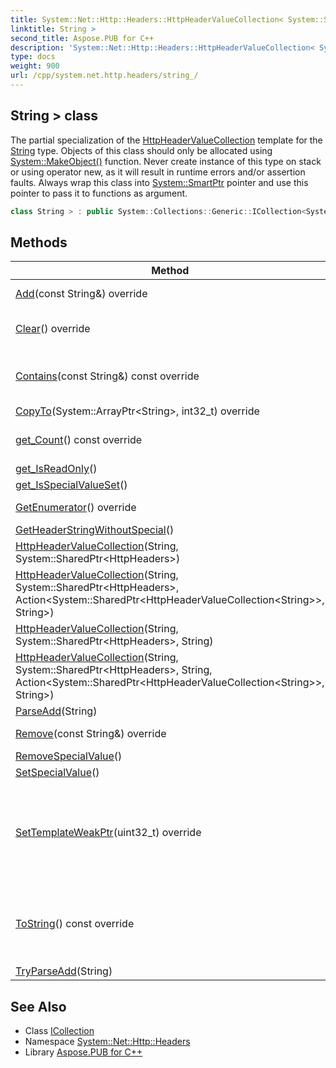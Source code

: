 ```yaml
---
title: System::Net::Http::Headers::HttpHeaderValueCollection< System::String > class
linktitle: String >
second_title: Aspose.PUB for C++
description: 'System::Net::Http::Headers::HttpHeaderValueCollection< System::String > class. The partial specialization of the HttpHeaderValueCollection template for the String type. Objects of this class should only be allocated using System::MakeObject() function. Never create instance of this type on stack or using operator new, as it will result in runtime errors and/or assertion faults. Always wrap this class into System::SmartPtr pointer and use this pointer to pass it to functions as argument in C++.'
type: docs
weight: 900
url: /cpp/system.net.http.headers/string_/
---
```

## String > class


The partial specialization of the [HttpHeaderValueCollection](../httpheadervaluecollection/) template for the [String](../../system/string/) type. Objects of this class should only be allocated using [System::MakeObject()](../../system/makeobject/) function. Never create instance of this type on stack or using operator new, as it will result in runtime errors and/or assertion faults. Always wrap this class into [System::SmartPtr](../../system/smartptr/) pointer and use this pointer to pass it to functions as argument.

```cpp
class String > : public System::Collections::Generic::ICollection<System::String>
```

## Methods

| Method | Description |
| --- | --- |
| [Add](./add/)(const String\&) override | Adds element into collection. |
| [Clear](./clear/)() override | Deletes all elements from collection. |
| [Contains](./contains/)(const String\&) const override | Checks if element is present in collection. |
| [CopyTo](./copyto/)(System::ArrayPtr\<String\>, int32_t) override |  |
| [get_Count](./get_count/)() const override | Gets number of elements in collection. |
| [get_IsReadOnly](./get_isreadonly/)() |  |
| [get_IsSpecialValueSet](./get_isspecialvalueset/)() |  |
| [GetEnumerator](./getenumerator/)() override | Gets enumerator. |
| [GetHeaderStringWithoutSpecial](./getheaderstringwithoutspecial/)() |  |
| [HttpHeaderValueCollection](./httpheadervaluecollection/)(String, System::SharedPtr\<HttpHeaders\>) |  |
| [HttpHeaderValueCollection](./httpheadervaluecollection/)(String, System::SharedPtr\<HttpHeaders\>, Action\<System::SharedPtr\<HttpHeaderValueCollection\<String\>\>, String\>) |  |
| [HttpHeaderValueCollection](./httpheadervaluecollection/)(String, System::SharedPtr\<HttpHeaders\>, String) |  |
| [HttpHeaderValueCollection](./httpheadervaluecollection/)(String, System::SharedPtr\<HttpHeaders\>, String, Action\<System::SharedPtr\<HttpHeaderValueCollection\<String\>\>, String\>) |  |
| [ParseAdd](./parseadd/)(String) |  |
| [Remove](./remove/)(const String\&) override | Deletes element from collection. |
| [RemoveSpecialValue](./removespecialvalue/)() |  |
| [SetSpecialValue](./setspecialvalue/)() |  |
| [SetTemplateWeakPtr](./settemplateweakptr/)(uint32_t) override | Set n'th template argument a weak pointer (rather than shared). Allows switching pointers in containers to weak mode. |
| [ToString](./tostring/)() const override | Analog of C# [Object.ToString()](../../system/object/tostring/) method. Enables converting custom objects to string. |
| [TryParseAdd](./tryparseadd/)(String) |  |
## See Also

* Class [ICollection](../../system.collections.generic/icollection/)
* Namespace [System::Net::Http::Headers](../)
* Library [Aspose.PUB for C++](../../)
